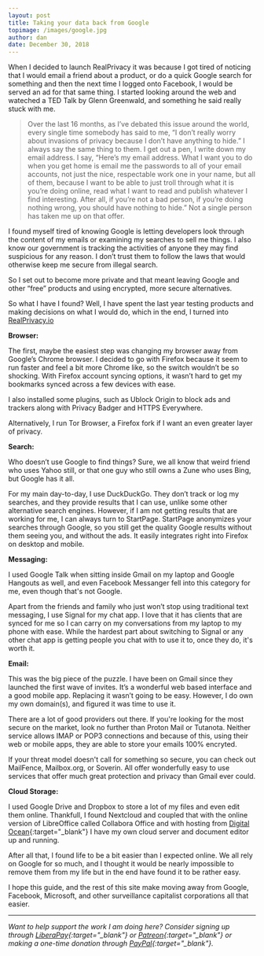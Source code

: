```yaml
---
layout: post
title: Taking your data back from Google
topimage: /images/google.jpg
author: dan
date: December 30, 2018
---
```

When I decided to launch RealPrivacy it was because I got tired of noticing that I would email a friend about a product, or do a quick Google search for something and then the next time I logged onto Facebook, I would be served an ad for that same thing. I started looking around the web and wateched a TED Talk by Glenn Greenwald, and something he said really stuck with me.

>Over the last 16 months, as I’ve debated this issue around the world, every single time somebody has said to me, “I don’t really worry about invasions of privacy because I don’t have anything to hide.” I always say the same thing to them. I get out a pen, I write down my email address. I say, “Here’s my email address. What I want you to do when you get home is email me the passwords to all of your email accounts, not just the nice, respectable work one in your name, but all of them, because I want to be able to just troll through what it is you’re doing online, read what I want to read and publish whatever I find interesting. After all, if you’re not a bad person, if you’re doing nothing wrong, you should have nothing to hide.” Not a single person has taken me up on that offer.

I found myself tired of knowing Google is letting developers look through the content of my emails or examining my searches to sell me things. I also know our government is tracking the activities of anyone they may find suspicious for any reason. I don’t trust them to follow the laws that would otherwise keep me secure from illegal search.

So I set out to become more private and that meant leaving Google and other “free” products and using encrypted, more secure alternatives.

So what I have I found? Well, I have spent the last year testing products and making decisions on what I would do, which in the end, I turned into [RealPrivacy.io](https://realprivacy.io)

**Browser:**

The first, maybe the easiest step was changing my browser away from Google’s Chrome browser. I decided to go with Firefox because it seem to run faster and feel a bit more Chrome like, so the switch wouldn’t be so shocking. With Firefox account syncing options, it wasn’t hard to get my bookmarks synced across a few devices with ease.

I also installed some plugins, such as Ublock Origin to block ads and trackers along with Privacy Badger and HTTPS Everywhere.

Alternatively, I run Tor Browser, a Firefox fork if I want an even greater layer of privacy.

**Search:**

Who doesn’t use Google to find things? Sure, we all know that weird friend who uses Yahoo still, or that one guy who still owns a Zune who uses Bing, but Google has it all.

For my main day-to-day, I use DuckDuckGo. They don’t track or log my searches, and they provide results that I can use, unlike some other alternative search engines. However, if I am not getting results that are working for me, I can always turn to StartPage. StartPage anonymizes your searches through Google, so you still get the quality Google results without them seeing you, and without the ads. It easily integrates right into Firefox on desktop and mobile.

**Messaging:**

I used Google Talk when sitting inside Gmail on my laptop and Google Hangouts as well, and even Facebook Messanger fell into this category for me, even though that's not Google.

Apart from the friends and family who just won’t stop using traditional text messaging, I use Signal for my chat app. I love that it has clients that are synced for me so I can carry on my conversations from my laptop to my phone with ease. While the hardest part about switching to Signal or any other chat app is getting people you chat with to use it to, once they do, it's worth it.

**Email:**

This was the big piece of the puzzle. I have been on Gmail since they launched the first wave of invites. It’s a wonderful web based interface and a good mobile app. Replacing it wasn’t going to be easy. However, I do own my own domain(s), and figured it was time to use it.

There are a lot of good providers out there. If you're looking for the most secure on the market, look no further than Proton Mail or Tutanota. Neither service allows IMAP or POP3 connections and because of this, using their web or mobile apps, they are able to store your emails 100% encryted. 

If your threat model doesn't call for something so secure, you can check out MailFence, Mailbox.org, or Soverin. All offer wonderfully easy to use services that offer much great protection and privacy than Gmail ever could.

**Cloud Storage:**

I used Google Drive and Dropbox to store a lot of my files and even edit them online. Thankfull, I found Nextcloud and coupled that with the online version of LibreOffice called Collabora Office and with hosting from [Digital Ocean](https://m.do.co/c/1c2110f7156e){:target="_blank"} I have my own cloud server and document editor up and running.

After all that, I found life to be a bit easier than I expected online. We all rely on Google for so much, and I thought it would be nearly impossible to remove them from my life but in the end have found it to be rather easy.

I hope this guide, and the rest of this site make moving away from Google, Facebook, Microsoft, and other surveillance capitalist corporations all that easier.

***
*Want to help support the work I am doing here? Consider signing up through [LiberaPay](https://liberapay.com/danarel/){:target="_blank"} or [Patreon](https://www.patreon.com/danarel){:target="_blank"} or making a one-time donation through [PayPal](https://paypal.me/danarel){:target="_blank"}.*